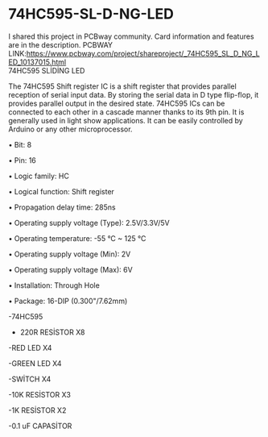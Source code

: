 # 74HC595-SL-D-NG-LED
I shared this project in PCBway community. Card information and features are in the description. PCBWAY LINK:https://www.pcbway.com/project/shareproject/_74HC595_SL_D_NG_LED_10137015.html  
74HC595 SLİDİNG LED

The 74HC595 Shift register IC is a shift register that provides parallel reception of serial input data. By storing the serial data in D type flip-flop, it provides parallel output in the desired state. 74HC595 ICs can be connected to each other in a cascade manner thanks to its 9th pin. It is generally used in light show applications. It can be easily controlled by Arduino or any other microprocessor.

 

• Bit: 8

• Pin: 16

• Logic family: HC

• Logical function: Shift register

• Propagation delay time: 285ns

• Operating supply voltage (Type): 2.5V/3.3V/5V

• Operating temperature: -55 °C ~ 125 °C

• Operating supply voltage (Min): 2V

• Operating supply voltage (Max): 6V

• Installation: Through Hole

• Package: 16-DIP (0.300"/7.62mm)

 





-74HC595

- 220R RESİSTOR X8

-RED LED X4

-GREEN LED X4

-SWİTCH X4

-10K RESİSTOR X3

-1K RESİSTOR X2

-0.1 uF CAPASİTOR


